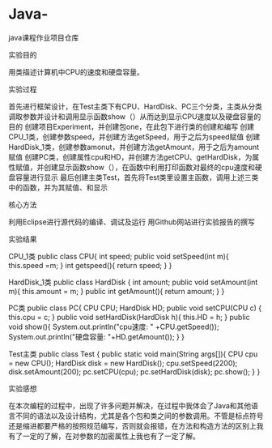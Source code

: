 # Java-
java课程作业项目仓库

实验目的

用类描述计算机中CPU的速度和硬盘容量。

实验过程

首先进行框架设计，在Test主类下有CPU、HardDisk、PC三个分类，主类从分类调取参数并设计和调用显示函数show（）从而达到显示CPU速度以及硬盘容量的目的
创建项目Experiment，并创建包one，在此包下进行类的创建和编写
创建CPU_1类，创建参数speed，并创建方法getSpeed，用于之后为speed赋值
创建HardDisk_1类，创建参数amonut，并创建方法getAmount，用于之后为amount赋值
创建PC类，创建属性cpu和HD，并创建方法getCPU、getHardDisk，为属性赋值，并创建显示函数show（），在函数中利用打印函数对最终的cpu速度和硬盘容量进行显示
最后创建主类Test，首先将Test类里设置主函数，调用上述三类中的函数，并为其赋值、和显示

核心方法

利用Eclipse进行源代码的编译、调试及运行
用Github网站进行实验报告的撰写

实验结果

CPU_1类
public class CPU{
    int speed;
    public void setSpeed(int m){
        this.speed =m;
    }
    int getspeed(){
        return speed;
    }
}

HardDisk_1类
public class HardDisk {
    int amount;
    public void setAmount(int m){
        this.amount = m;
    }
    public int getAmount(){
         return amount;
 }
}

PC类
public class PC{
  CPU CPU;
  HardDisk HD;
     public void setCPU(CPU c) {
      this.cpu = c;
      }
     public void setHardDisk(HardDisk h){
      this.HD = h;
     }
     public void show(){
      System.out.println("cpu速度: " +CPU.getSpeed());
         System.out.println("硬盘容量: "+HD.getAmount());
     }
}

Test主类
public class Test {
 public static void main(String args[]){
  CPU cpu = new CPU();
  HardDisk disk = new HardDisk();
  cpu.setSpeed(2200);
  disk.setAmount(200);
  pc.setCPU(cpu);
  pc.setHardDisk(disk);
  pc.show();
 }
}

实验感想

在本次编程的过程中，出现了许多问题并解决，在过程中我体会了Java和其他语言不同的语法以及设计结构，尤其是各个包和类之间的参数调用。不管是标点符号还是缩进都要严格的按照规范编写，否则就会报错，在方法和构造方法的区别上我有了一定的了解，在对参数的加密属性上我也有了一定了解。
